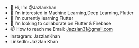 - 👋 Hi, I’m @Jazlankhan
- 👀 I’m interested in Machine Learning,Deep Learning, Flutter
- 🌱 I’m currently learning Flutter
- 💞️ I’m looking to collaborate on Flutter & Firebase
- 📫 How to reach me Email: Jazzlan31@gmail.com
- Instagram: JazzlanKhan
- Linkedln: Jazzlan Khan

<!---
Jazlan19/Jazlan19 is a ✨ special ✨ repository because its `README.md` (this file) appears on your GitHub profile.
You can click the Preview link to take a look at your changes.
--->
